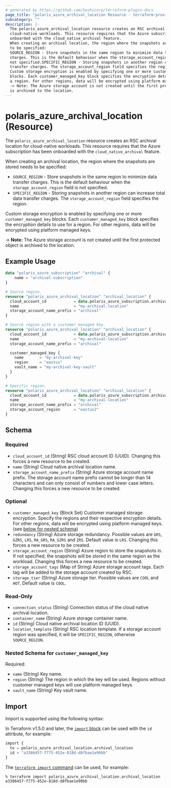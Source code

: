 ```yaml
---
# generated by https://github.com/hashicorp/terraform-plugin-docs
page_title: "polaris_azure_archival_location Resource - terraform-provider-polaris"
subcategory: ""
description: |-
  The polaris_azure_archival_location resource creates an RSC archival location for
  cloud-native workloads. This resource requires that the Azure subscription has been
  onboarded with the cloud_native_archival feature.
  When creating an archival location, the region where the snapshots are stored needs
  to be specified:
  SOURCE_REGION - Store snapshots in the same region to minimize data transfer
  charges. This is the default behaviour when the storage_account_region field is
  not specified.SPECIFIC_REGION - Storing snapshots in another region can increase total data
  transfer charges. The storage_account_region field specifies the region.
  Custom storage encryption is enabled by specifying one or more customer_managed_key
  blocks. Each customer_managed_key block specifies the encryption details to use for
  a region. For other regions, data will be encrypted using platform managed keys.
  -> Note: The Azure storage account is not created until the first protected object
  is archived to the location.
---
```


# polaris_azure_archival_location (Resource)

The `polaris_azure_archival_location` resource creates an RSC archival location for
cloud-native workloads. This resource requires that the Azure subscription has been
onboarded with the `cloud_native_archival` feature.

When creating an archival location, the region where the snapshots are stored needs
to be specified:
  * `SOURCE_REGION` - Store snapshots in the same region to minimize data transfer
    charges. This is the default behaviour when the `storage_account_region` field is
    not specified.
  * `SPECIFIC_REGION` - Storing snapshots in another region can increase total data
    transfer charges. The `storage_account_region` field specifies the region.

Custom storage encryption is enabled by specifying one or more `customer_managed_key`
blocks. Each `customer_managed_key` block specifies the encryption details to use for
a region. For other regions, data will be encrypted using platform managed keys.

-> **Note:** The Azure storage account is not created until the first protected object
   is archived to the location.

## Example Usage

```terraform
data "polaris_azure_subscription" "archival" {
    name = "archival-subscription"
}

# Source region.
resource "polaris_azure_archival_location" "archival_location" {
  cloud_account_id            = data.polaris_azure_subscription.archival.id
  name                        = "my-archival-location"
  storage_account_name_prefix = "archival"
}

# Source region with a customer managed key.
resource "polaris_azure_archival_location" "archival_location" {
  cloud_account_id            = data.polaris_azure_subscription.archival.id
  name                        = "my-archival-location"
  storage_account_name_prefix = "archival"

  customer_managed_key {
    name       = "my-archival-key"
    region     = "eastus"
    vault_name = "my-archival-key-vault"
  }
}

# Specific region.
resource "polaris_azure_archival_location" "archival_location" {
  cloud_account_id            = data.polaris_azure_subscription.archival.id
  name                        = "my-archival-location"
  storage_account_name_prefix = "archival"
  storage_account_region      = "eastus2"
}
```

<!-- schema generated by tfplugindocs -->
## Schema

### Required

- `cloud_account_id` (String) RSC cloud account ID (UUID). Changing this forces a new resource to be created.
- `name` (String) Cloud native archival location name.
- `storage_account_name_prefix` (String) Azure storage account name prefix. The storage account name prefix cannot be longer than 14 characters and can only consist of numbers and lower case letters. Changing this forces a new resource to be created.

### Optional

- `customer_managed_key` (Block Set) Customer managed storage encryption. Specify the regions and their respective encryption details. For other regions, data will be encrypted using platform managed keys. (see [below for nested schema](#nestedblock--customer_managed_key))
- `redundancy` (String) Azure storage redundancy. Possible values are `GRS`, `GZRS`, `LRS`, `RA_GRS`, `RA_GZRS` and `ZRS`. Default value is `LRS`. Changing this forces a new resource to be created.
- `storage_account_region` (String) Azure region to store the snapshots in. If not specified, the snapshots will be stored in the same region as the workload. Changing this forces a new resource to be created.
- `storage_account_tags` (Map of String) Azure storage account tags. Each tag will be added to the storage account created by RSC.
- `storage_tier` (String) Azure storage tier. Possible values are `COOL` and `HOT`. Default value is `COOL`.

### Read-Only

- `connection_status` (String) Connection status of the cloud native archival location.
- `container_name` (String) Azure storage container name.
- `id` (String) Cloud native archival location ID (UUID).
- `location_template` (String) RSC location template. If a storage account region was specified, it will be `SPECIFIC_REGION`, otherwise `SOURCE_REGION`.

<a id="nestedblock--customer_managed_key"></a>
### Nested Schema for `customer_managed_key`

Required:

- `name` (String) Key name.
- `region` (String) The region in which the key will be used. Regions without customer managed keys will use platform managed keys.
- `vault_name` (String) Key vault name.

## Import

Import is supported using the following syntax:

In Terraform v1.5.0 and later, the [`import` block](https://developer.hashicorp.com/terraform/language/import) can be used with the `id` attribute, for example:

```terraform
import {
  to = polaris_azure_archival_location.archival_location
  id = "a3386457-f775-452e-818d-d8fbae1e90bb"
}
```

The [`terraform import` command](https://developer.hashicorp.com/terraform/cli/commands/import) can be used, for example:

```shell
% terraform import polaris_azure_archival_location.archival_location a3386457-f775-452e-818d-d8fbae1e90bb
```
